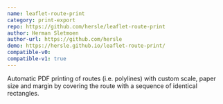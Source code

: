 ```yaml
---
name: leaflet-route-print
category: print-export
repo: https://github.com/hersle/leaflet-route-print
author: Herman Sletmoen
author-url: https://github.com/hersle
demo: https://hersle.github.io/leaflet-route-print/
compatible-v0:
compatible-v1: true
---
```


Automatic PDF printing of routes (i.e. polylines) with custom scale, paper size and margin by covering the route with a sequence of identical rectangles.
